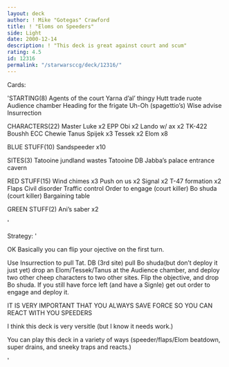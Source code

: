 ```yaml
---
layout: deck
author: ! Mike "Gotegas" Crawford
title: ! "Eloms on Speeders"
side: Light
date: 2000-12-14
description: ! "This deck is great against court and scum"
rating: 4.5
id: 12316
permalink: "/starwarsccg/deck/12316/"
---
```

Cards: 

'STARTING(8)
Agents of the court
Yarna d’al’ thingy
Hutt trade ruote
Audience chamber
Heading for the frigate
Uh-Oh (spagettio’s)
Wise advise
Insurrection

CHARACTERS(22)
Master Luke x2
EPP Obi x2
Lando w/ ax x2
TK-422
Boushh
ECC Chewie
Tanus Spijek x3
Tessek x2
Elom x8

BLUE STUFF(10)
Sandspeeder x10

SITES(3)
Tatooine jundland wastes
Tatooine DB
Jabba’s palace entrance cavern

RED STUFF(15)
Wind chimes x3
Push on us x2
Signal x2
T-47 formation x2
Flaps
Civil disorder
Traffic control
Order to engage (court killer)
Bo shuda (court killer)
Bargaining table

GREEN STUFF(2)
Ani’s saber x2



'

Strategy: '

OK Basically you can flip your ojective on the first turn.

Use Insurrection to pull Tat. DB (3rd site) pull Bo shuda(but don’t deploy it just yet) drop an Elom/Tessek/Tanus at the Audience chamber, and deploy two other cheep characters to two other sites. Flip the objective, and drop Bo shuda. If you still have force left (and have a Signle) get out order to engage and deploy it.

IT IS VERY IMPORTANT THAT YOU ALWAYS SAVE FORCE SO YOU CAN REACT WITH YOU SPEEDERS 

I think this deck is very versitle (but I know it needs work.)

You can play this deck in a variety of ways (speeder/flaps/Elom beatdown, super drains, and sneeky traps and reacts.)

'
